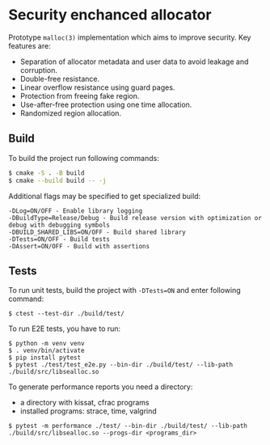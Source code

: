 # Security enchanced allocator

Prototype `malloc(3)` implementation which aims to improve security.
Key features are:
- Separation of allocator metadata and user data to avoid leakage and corruption.
- Double-free resistance.
- Linear overflow resistance using guard pages.
- Protection from freeing fake region.
- Use-after-free protection using one time allocation.
- Randomized region allocation.

## Build

To build the project run following commands:

```bash
$ cmake -S . -B build
$ cmake --build build -- -j
```

Additional flags may be specified to get specialized build:
```
-DLog=ON/OFF - Enable library logging
-DBuildType=Release/Debug - Build release version with optimization or debug with debugging symbols
-DBUILD_SHARED_LIBS=ON/OFF - Build shared library
-DTests=ON/OFF - Build tests
-DAssert=ON/OFF - Build with assertions
```

## Tests

To run unit tests, build the project with `-DTests=ON` and enter following command:
```
$ ctest --test-dir ./build/test/
```

To run E2E tests, you have to run:
```
$ python -m venv venv
$ . venv/bin/activate
$ pip install pytest
$ pytest ./test/test_e2e.py --bin-dir ./build/test/ --lib-path ./build/src/libsealloc.so
```

To generate performance reports you need a directory:
- a directory with kissat, cfrac programs
- installed programs: strace, time, valgrind
```
$ pytest -m performance ./test/ --bin-dir ./build/test/ --lib-path ./build/src/libsealloc.so --progs-dir <programs_dir>
```
